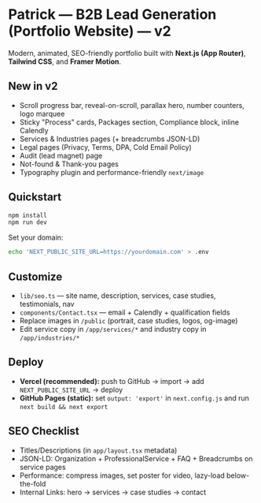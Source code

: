 # Patrick — B2B Lead Generation (Portfolio Website) — v2

Modern, animated, SEO-friendly portfolio built with **Next.js (App Router)**, **Tailwind CSS**, and **Framer Motion**.

## New in v2
- Scroll progress bar, reveal-on-scroll, parallax hero, number counters, logo marquee
- Sticky "Process" cards, Packages section, Compliance block, inline Calendly
- Services & Industries pages (+ breadcrumbs JSON-LD)
- Legal pages (Privacy, Terms, DPA, Cold Email Policy)
- Audit (lead magnet) page
- Not-found & Thank-you pages
- Typography plugin and performance-friendly `next/image`

## Quickstart
```bash
npm install
npm run dev
```
Set your domain:
```bash
echo 'NEXT_PUBLIC_SITE_URL=https://yourdomain.com' > .env
```

## Customize
- `lib/seo.ts` — site name, description, services, case studies, testimonials, nav
- `components/Contact.tsx` — email + Calendly + qualification fields
- Replace images in `/public` (portrait, case studies, logos, og-image)
- Edit service copy in `/app/services/*` and industry copy in `/app/industries/*`

## Deploy
- **Vercel (recommended):** push to GitHub → import → add `NEXT_PUBLIC_SITE_URL` → deploy
- **GitHub Pages (static):** set `output: 'export'` in `next.config.js` and run `next build && next export`

## SEO Checklist
- Titles/Descriptions (in `app/layout.tsx` metadata)
- JSON-LD: Organization + ProfessionalService + FAQ + Breadcrumbs on service pages
- Performance: compress images, set poster for video, lazy-load below-the-fold
- Internal Links: hero → services → case studies → contact
